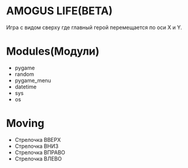 # AMOGUS LIFE(BETA)
Игра с видом сверху где главный герой перемещается по оси Х и Y.
# Modules(Модули)
  * pygame
  * random
  * pygame_menu
  * datetime
  * sys
  * os
# Moving
  * Стрелочка ВВЕРХ
  * Стрелочка ВНИЗ
  * Стрелочка ВПРАВО
  * Стрелочка ВЛЕВО
